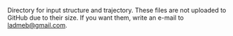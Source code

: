 Directory for input structure and trajectory. These files are not uploaded to GitHub due to their size. If you want them, write an e-mail to ladmeb@gmail.com.